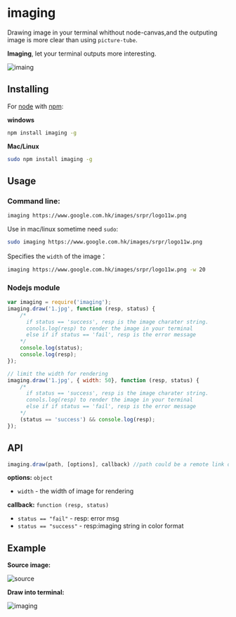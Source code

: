 imaging
=======

Drawing image in your terminal whithout node-canvas,and the outputing image is more clear than using `picture-tube`.

__Imaging__, let your  terminal outputs more interesting.

![imaing](https://raw.github.com/switer/live/gh-pages/imaging.png)

## Installing

For [node](http://nodejs.org) with [npm](http://npmjs.org):

__windows__
```bash
npm install imaging -g
```
__Mac/Linux__

```bash
sudo npm install imaging -g
```

## Usage


### Command line:

```bash
imaging https://www.google.com.hk/images/srpr/logo11w.png
```

Use in mac/linux sometime need `sudo`:
```bash
sudo imaging https://www.google.com.hk/images/srpr/logo11w.png
```

Specifies the `width` of the image：
```bash
imaging https://www.google.com.hk/images/srpr/logo11w.png -w 20
```

### Nodejs module

```javascript
var imaging = require('imaging');
imaging.draw('1.jpg', function (resp, status) {
    /*
      if status == 'success', resp is the image charater string.
      conols.log(resp) to render the image in your terminal
      else if if status == 'fail', resp is the error message
    */
    console.log(status);
    console.log(resp);
});

// limit the width for rendering
imaging.draw('1.jpg', { width: 50}, function (resp, status) {
    /*
      if status == 'success', resp is the image charater string.
      conols.log(resp) to render the image in your terminal
      else if if status == 'fail', resp is the error message
    */
    (status == 'success') && console.log(resp);
});
```

## API

```javascript
imaging.draw(path, [options], callback) //path could be a remote link or local resource
```
__options:__ `object`
* `width` -  the width of image for rendering 

__callback:__ `function (resp, status)`
* `status == "fail"` - resp: error msg
* `status == "success"` - resp:imaging string in color format

## Example

__Source image:__

![source](http://switer.github.io/live/imaging_img.png)

__Draw into terminal:__

![imaging](http://switer.github.io/live/imaging_render.png)


